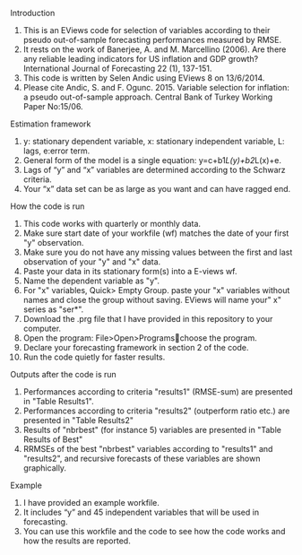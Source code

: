 Introduction
1)	This is an EViews code for selection of variables according to their pseudo out-of-sample forecasting performances measured by RMSE.
2)	It rests on the work of Banerjee, A. and M. Marcellino (2006). Are there any reliable leading indicators for US inflation and GDP growth? International Journal of Forecasting 22 (1), 137-151.
3)	This code is written by Selen Andic using EViews 8 on 13/6/2014.
4)	Please cite Andic, S. and F. Ogunc. 2015. Variable selection for inflation: a pseudo out-of-sample approach. Central Bank of Turkey Working Paper No:15/06.

Estimation framework
1)	y: stationary dependent variable, x: stationary independent variable, L: lags, e:error term.
2)	General form of the model is a single equation: y=c+b1*L(y)+b2*L(x)+e.
3)	Lags of “y” and “x” variables are determined according to the Schwarz criteria.
4)	Your “x” data set can be as large as you want and can have ragged end.

How the code is run
1)	This code works with quarterly or monthly data.
5)	Make sure start date of your workfile (wf) matches the date of your first "y" observation.
6)	Make sure you do not have any missing values between the first and last observation of your "y" and "x" data.
7)	Paste your data in its stationary form(s) into a E-views wf.
8)	Name the dependent variable as "y". 
9)	For "x" variables, Quick> Empty Group. paste your "x"  variables without names and close the group without saving. EViews will name your" x" series as "ser*".
10)	Download the .prg file that I have provided in this repository to your computer.
11)	Open the program: File>Open>Programschoose the program.
12)	Declare your forecasting framework in section 2 of the code.
13)	Run the code quietly for faster results. 

Outputs after the code is run
1)	Performances according to criteria "results1" (RMSE-sum) are presented in "Table Results1".
2)	Performances according to criteria "results2" (outperform ratio etc.) are presented in "Table Results2"
3)	Results of "nbrbest" (for instance 5) variables are presented in "Table Results of Best"
4)	RRMSEs of the best "nbrbest" variables according to "results1"  and "results2", and recursive forecasts of these variables are shown graphically.

Example
1)	I have provided an example workfile. 
2)  It includes “y” and 45 independent variables that will be used in forecasting. 
3)  You can use this workfile and the code to see how the code works and how the results are reported.

